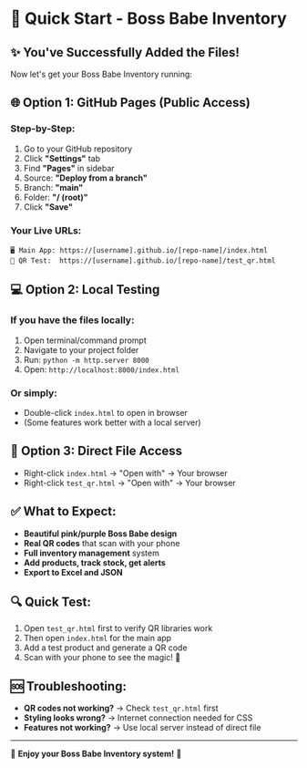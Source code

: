 # 🚀 Quick Start - Boss Babe Inventory

## ✨ You've Successfully Added the Files!

Now let's get your Boss Babe Inventory running:

## 🌐 Option 1: GitHub Pages (Public Access)

### Step-by-Step:
1. Go to your GitHub repository
2. Click **"Settings"** tab
3. Find **"Pages"** in sidebar  
4. Source: **"Deploy from a branch"**
5. Branch: **"main"** 
6. Folder: **"/ (root)"**
7. Click **"Save"**

### Your Live URLs:
```
🖥️ Main App: https://[username].github.io/[repo-name]/index.html
🧪 QR Test:  https://[username].github.io/[repo-name]/test_qr.html
```

## 💻 Option 2: Local Testing

### If you have the files locally:
1. Open terminal/command prompt
2. Navigate to your project folder
3. Run: `python -m http.server 8000`
4. Open: `http://localhost:8000/index.html`

### Or simply:
- Double-click `index.html` to open in browser
- (Some features work better with a local server)

## 📱 Option 3: Direct File Access
- Right-click `index.html` → "Open with" → Your browser
- Right-click `test_qr.html` → "Open with" → Your browser

## ✅ What to Expect:
- **Beautiful pink/purple Boss Babe design**
- **Real QR codes** that scan with your phone
- **Full inventory management** system
- **Add products, track stock, get alerts**
- **Export to Excel and JSON**

## 🔍 Quick Test:
1. Open `test_qr.html` first to verify QR libraries work
2. Then open `index.html` for the main app
3. Add a test product and generate a QR code
4. Scan with your phone to see the magic! 📱

## 🆘 Troubleshooting:
- **QR codes not working?** → Check `test_qr.html` first
- **Styling looks wrong?** → Internet connection needed for CSS
- **Features not working?** → Use local server instead of direct file

---
🎉 **Enjoy your Boss Babe Inventory system!** 💖